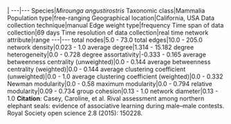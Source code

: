 |
---|---
Species|*Mirounga angustirostris*
Taxonomic class|Mammalia
Population type|free-ranging
Geographical location|California, USA
Data collection technique|manual 
Edge weight type|frequency
Time span of data collection|69 days
Time resolution of data collection|real time
network attribute|range
---|---
total nodes|5.0 - 73.0
total edges|10.0 - 205.0
network density|0.023 - 1.0
average degree|1.314 - 15.182
degree heterogeneity|0.0 - 0.728
degree assortativity|-0.333 - 0.165
average betweenness centrality (unweighted)|0.0 - 0.144
average betweenness centrality (weighted)|0.0 - 0.144
average clustering coefficient (unweighted)|0.0 - 1.0
average clustering coefficient (weighted)|0.0 - 0.332
Newman modularity|0.0 - 0.58
maximum modularity|0.0 - 0.794
relative modularity|0.09 - 0.734
group cohesion|0.13 - 1.0
network diameter|0.13 - 1.0
**Citation**: Casey, Caroline, et al. 
Rival assessment among northern elephant seals: evidence of associative learning during male–male contests.
 Royal Society open science 2.8 (2015): 150228.